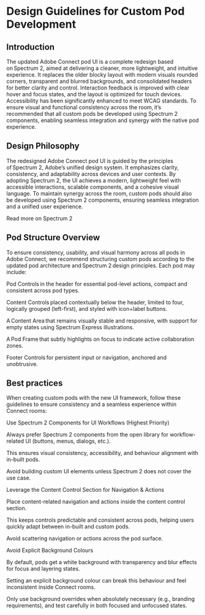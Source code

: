 # Design Guidelines for Custom Pod Development

## Introduction 

The updated Adobe Connect pod UI is a complete redesign based on Spectrum 2, aimed at delivering a cleaner, more lightweight, and intuitive experience. It replaces the older blocky layout with modern visuals rounded corners, transparent and blurred backgrounds, and consolidated headers for better clarity and control. Interaction feedback is improved with clear hover and focus states, and the layout is optimized for touch devices. Accessibility has been significantly enhanced to meet WCAG standards. To ensure visual and functional consistency across the room, it’s recommended that all custom pods be developed using Spectrum 2 components, enabling seamless integration and synergy with the native pod experience. 

## Design Philosophy 

The redesigned Adobe Connect pod UI is guided by the principles of Spectrum 2, Adobe’s unified design system. It emphasizes clarity, consistency, and adaptability across devices and user contexts. By adopting Spectrum 2, the UI achieves a modern, lightweight feel with accessible interactions, scalable components, and a cohesive visual language. To maintain synergy across the room, custom pods should also be developed using Spectrum 2 components, ensuring seamless integration and a unified user experience. 

 
Read more on Spectrum 2 

 
## Pod Structure Overview 

To ensure consistency, usability, and visual harmony across all pods in Adobe Connect, we recommend structuring custom pods according to the updated pod architecture and Spectrum 2 design principles. Each pod may include: 

Pod Controls in the header for essential pod-level actions, compact and consistent across pod types. 

Content Controls placed contextually below the header, limited to four, logically grouped (left-first), and styled with icon+label buttons. 

A Content Area that remains visually stable and responsive, with support for empty states using Spectrum Express illustrations. 

A Pod Frame that subtly highlights on focus to indicate active collaboration zones. 

Footer Controls for persistent input or navigation, anchored and unobtrusive. 

 
## Best practices

When creating custom pods with the new UI framework, follow these guidelines to ensure consistency and a seamless experience within Connect rooms: 

Use Spectrum 2 Components for UI Workflows (Highest Priority) 

Always prefer Spectrum 2 components from the open library for workflow-related UI (buttons, menus, dialogs, etc.). 

This ensures visual consistency, accessibility, and behaviour alignment with in-built pods. 

Avoid building custom UI elements unless Spectrum 2 does not cover the use case. 

Leverage the Content Control Section for Navigation & Actions 

Place content-related navigation and actions inside the content control section. 

This keeps controls predictable and consistent across pods, helping users quickly adapt between in-built and custom pods. 

Avoid scattering navigation or actions across the pod surface. 

Avoid Explicit Background Colours 

By default, pods get a white background with transparency and blur effects for focus and layering states. 

Setting an explicit background colour can break this behaviour and feel inconsistent inside Connect rooms. 

Only use background overrides when absolutely necessary (e.g., branding requirements), and test carefully in both focused and unfocused states. 
